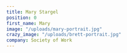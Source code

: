 ```yaml
---
title: Mary Stargel
position: 0
first_name: Mary
image: "/uploads/mary-portrait.jpg"
crazy_image: "/uploads/brett-portrait.jpg"
company: Society of Work
---
```


